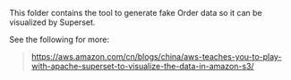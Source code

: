 This folder contains the tool to generate fake Order data so it can be visualized by Superset.


See the following for more:

> https://aws.amazon.com/cn/blogs/china/aws-teaches-you-to-play-with-apache-superset-to-visualize-the-data-in-amazon-s3/